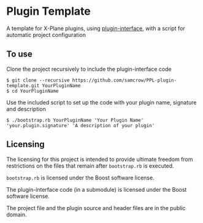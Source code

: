 # Plugin Template #

A template for X-Plane plugins, using [plugin-interface](https://github.com/samcrow/plugin-interface), with a script for automatic project configuration

## To use ##

Clone the project recursively to include the plugin-interface code

	$ git clone --recursive https://github.com/samcrow/PPL-plugin-template.git YourPluginName
	$ cd YourPluginName

Use the included script to set up the code with your plugin name, signature and description

	$ ./bootstrap.rb YourPluginName 'Your Plugin Name' 'your.plugin.signature' 'A description of your plugin'


## Licensing ##

The licensing for this project is intended to provide ultimate freedom from restrictions on the files that remain after `bootstrap.rb` is executed.

`bootstrap.rb` is licensed under the Boost software license.

The plugin-interface code (in a submodule) is licensed under the Boost software license.

The project file and the plugin source and header files are in the public domain.

